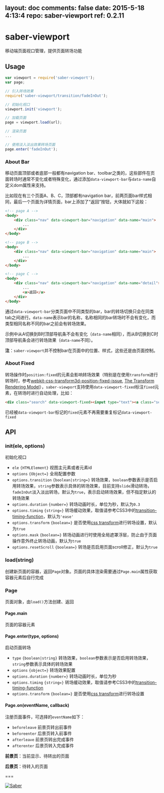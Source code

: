 layout: doc
comments: false
date: 2015-5-18 4:13:4
repo: saber-viewport
ref: 0.2.11
---

# saber-viewport

移动端页面视口管理，提供页面转场功能

## Usage

```javascript
var viewport = require('saber-viewport');
var page;

// 引入转场效果
require('saber-viewport/transition/fadeInOut');

// 初始化视口
viewport.init('viewport');

// 加载页面
page = viewport.load(url);

// 渲染页面
...

// 使用淡入淡出效果转场页面
page.enter('fadeInOut');
```

### About Bar

移动页面顶部或者底部一般都有navigation bar、toolbar之类的，这些部件在页面转场时通常不变化或者特殊变化，通过添加`data-viewport-bar`与`data-name`自定义dom属性来支持。

比如现在有三个页面A、B、C，顶部都有navigation bar，前两页面bar样式相同，最后一个页面为详情页面，bar上添加了“返回”按钮，大体就如下这般：

```html
<!-- page A -->
<body>
    <div class="nav" data-viewport-bar="navigation" data-name="main">
        ...
    </div>
</body>

<!-- page B -->
<body>
    <div class="nav" data-viewport-bar="navigation" data-name="main">
        ...
    </div>
</body>

<!-- page C -->
<body>
    <div class="nav" data-viewport-bar="navigation" data-name="detail">
        ...
        <a>返回</a>
    </div>
</body>
```

通过`data-viewport-bar`分类页面中不同类型的bar，bar的转场切换只会在同类tab之间进行。`data-name`表示bar的名称，名称相同的bar转场时不会有变化，而类型相同名称不同的bar之前会有转场效果。

示例中从A切换到B时顶部导航条不会有变化（`data-name`相同），而从B切换到C时顶部导航条会进行转场效果（`data-name`不同）。

__注__：`saber-viewport`并不控制bar在页面中的位置、样式，这些还是由页面控制。

### About Fixed

转场操作时`position:fixed`的元素会影响转场效果（特别是在使用`transform`进行转场时，参考[webkit-css-transform3d-position-fixed-issue](http://stackoverflow.com/questions/15194313/webkit-css-transform3d-position-fixed-issue), [The Transform Rendering Model](http://www.w3.org/TR/css3-transforms/#transform-rendering)），`saber-viewport`支持使用`data-viewport-fixed`标注`fixed`元素，在转场时进行自动处理，比如：

```html
<div class="search" data-viewport-fixed><input type="text"><a class="search-btn">Search</a></div>
```

已经被`data-viewport-bar`标记的`fixed`元素不再需要重复标记`data-viewport-fixed`


## API

### init(ele, options)

初始化视口

* `ele` `{HTMLElement}` 视图主元素或者元素id
* `options` `{Object=}` 全局配置参数
* `options.transition` `{boolean|string=}` 转场效果，`boolean`参数表示是否启用转场效果，`string`参数表示具体的转场效果，目前支持`slide`滑动转场，`fadeInOut`淡入淡出转场，默认为`true`，表示启动转场效果，但不指定默认的转场效果
* `options.duration` `{number=}` 转场动画时长，单位为秒，默认为`0.3`
* `options.timing` `{string=}` 转场缓动效果，取值请参考CSS3中的[transition-timing-function](http://www.w3.org/TR/css3-transitions/#transition-timing-function-property)，默认为`'ease'`
* `options.transform` `{boolean=}` 是否使用[css transform](http://www.w3.org/TR/css-transforms/)进行转场设置，默认为`true`
* `options.mask` `{boolean=}` 转场动画进行时使用全局遮罩浮层，防止由于页面操作意外终止转场动画，默认为`true`
* `options.resetScroll` `{boolean=}` 转场是否启用页面scroll修正，默认为`true`

### load(string)

创建新页面的容器，返回`Page`对象。页面的具体渲染需要通过`Page.main`属性获取容器元素后自行完成

### Page

页面对象，由`load()`方法创建、返回

#### Page.main

页面的容器元素

#### Page.enter(type, options)

启动页面转场

* `type` `{boolean|string}` 转场效果，`boolean`参数表示是否启用转场效果，`string`参数表示具体的转场效果
* `options` `{object=}` 转场效果配置
* `options.duration` `{number=}` 转场动画时长，单位为秒
* `options.timing` `{string=}` 转场缓动效果，取值请参考CSS3中的[transition-timing-function](http://www.w3.org/TR/css3-transitions/#transition-timing-function-property)
* `options.transform` `{boolean=}` 是否使用[css transform](http://www.w3.org/TR/css-transforms/)进行转场设置

#### Page.on(eventName, callback)

注册页面事件，可选择的`eventName`如下：

* `beforeleave` 前景页转出前事件
* `beforeenter` 后景页转入前事件
* `afterleave` 前景页转出完成事件
* `afterenter` 后景页转入完成事件

__前景页__：当前显示、待转出的页面

__后景页__：待转入的页面

===

[![Saber](https://f.cloud.github.com/assets/157338/1485433/aeb5c72a-4714-11e3-87ae-7ef8ae66e605.png)](http://ecomfe.github.io/saber/)
